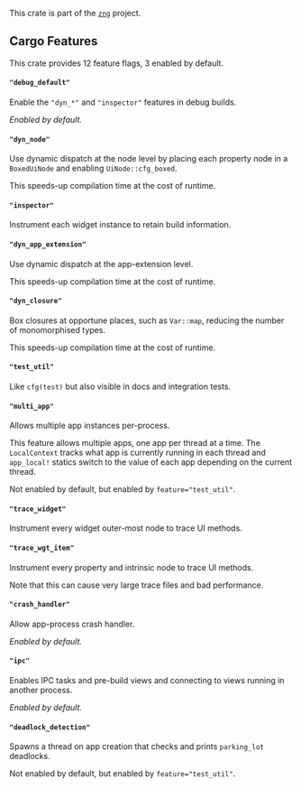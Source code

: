 <!--do doc --readme header-->
This crate is part of the [`zng`](https://github.com/zng-ui/zng?tab=readme-ov-file#crates) project.

<!--do doc --readme features-->
## Cargo Features

This crate provides 12 feature flags, 3 enabled by default.

#### `"debug_default"`
Enable the `"dyn_*"` and `"inspector"` features in debug builds.

*Enabled by default.*

#### `"dyn_node"`
Use dynamic dispatch at the node level by placing each property node in a `BoxedUiNode` and enabling `UiNode::cfg_boxed`.

This speeds-up compilation time at the cost of runtime.

#### `"inspector"`
Instrument each widget instance to retain build information.

#### `"dyn_app_extension"`
Use dynamic dispatch at the app-extension level.

This speeds-up compilation time at the cost of runtime.

#### `"dyn_closure"`
Box closures at opportune places, such as `Var::map`, reducing the number of monomorphised types.

This speeds-up compilation time at the cost of runtime.

#### `"test_util"`
Like `cfg(test)` but also visible in docs and integration tests.

#### `"multi_app"`
Allows multiple app instances per-process.

This feature allows multiple apps, one app per thread at a time. The `LocalContext` tracks
what app is currently running in each thread and `app_local!` statics switch to the value of each app
depending on the current thread.

Not enabled by default, but enabled by `feature="test_util"`.

#### `"trace_widget"`
Instrument every widget outer-most node to trace UI methods.

#### `"trace_wgt_item"`
Instrument every property and intrinsic node to trace UI methods.

Note that this can cause very large trace files and bad performance.

#### `"crash_handler"`
Allow app-process crash handler.

*Enabled by default.*

#### `"ipc"`
Enables IPC tasks and pre-build views and connecting to views running in another process.

*Enabled by default.*

#### `"deadlock_detection"`
Spawns a thread on app creation that checks and prints `parking_lot` deadlocks.

Not enabled by default, but enabled by `feature="test_util"`.

<!--do doc --readme #SECTION-END-->

